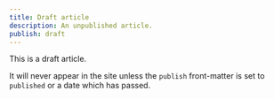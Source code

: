 ```yaml
---
title: Draft article
description: An unpublished article.
publish: draft
---
```


This is a draft article.

It will never appear in the site unless the `publish` front-matter is set to `published` or a date which has passed.
